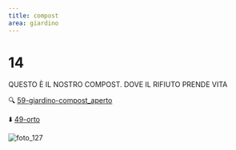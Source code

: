 ```yaml
---
title: compost
area: giardino
---
```

# 14
QUESTO È IL NOSTRO COMPOST. DOVE IL RIFIUTO PRENDE VITA

🔍 [59-giardino-compost_aperto](59-giardino-compost_aperto.md)

⬇️ [49-orto](49-orto.md)

![foto_127](_assets/preview_color/foto_127.jpg)